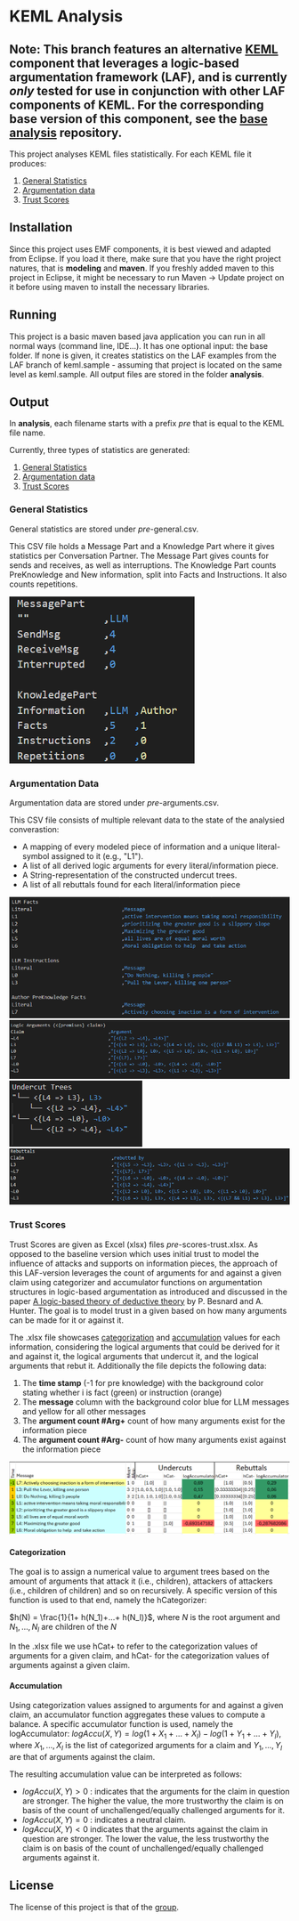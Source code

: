 # KEML Analysis

**Note:** This branch features an alternative [KEML](https://github.com/keml-group/) component that leverages a logic-based argumentation framework (**LAF**), and is currently *only* tested for use in conjunction with other LAF components of KEML. For the corresponding base version of this component, see the [base analysis](https://github.com/keml-group/keml.analysis) repository.
-----------------------
This project analyses KEML files statistically. For each KEML file it produces:
1) [General Statistics](#general-statistics)
2) [Argumentation data](#argumentation-data)
3) [Trust Scores](#trust-scores)

## Installation

Since this project uses EMF components, it is best viewed and adapted from Eclipse. If you load it there, make sure that you have the right project natures, that is **modeling** and **maven**.
If you freshly added maven to this project in Eclipse, it might be necessary to run Maven -> Update project on it before using maven to install the necessary libraries.

## Running

This project is a basic maven based java application you can run in all normal ways (command line, IDE...).
It has one optional input: the base folder. If none is given, it creates statistics on the LAF examples from the LAF branch of keml.sample - assuming that project is located on the same level as keml.sample.
All output files are stored in the folder **analysis**.

## Output
In **analysis**, each filename starts with a prefix _pre_ that is equal to the KEML file name.

Currently, three types of statistics are generated:
1) [General Statistics](#general-statistics)
2) [Argumentation data](#argumentation-data)
3) [Trust Scores](#trust-scores)

### General Statistics
General statistics are stored under $pre$-general.csv.

This CSV file holds a Message Part and a Knowledge Part where it gives statistics per Conversation Partner. 
The Message Part gives counts for sends and receives, as well as interruptions.
The Knowledge Part counts PreKnowledge and New information, split into Facts and Instructions. It also counts repetitions.

![Example General Statistics](doc/laf_example-general-csv.PNG)


### Argumentation Data
Argumentation data are stored under _pre_-arguments.csv.

This CSV file consists of multiple relevant data to the state of the analysied converastion:
- A mapping of every modeled piece of information and a unique literal-symbol assigned to it (e.g., "L1").
- A list of all derived logic arguments for every literal/information piece.
- A String-representation of the constructed undercut trees.
- A list of all rebuttals found for each literal/information piece


![Example Argumentation Info and Literal Mapping](doc/laf_example-arguments-output1.PNG)
![Example Derived Logic Arguments](doc/laf_example-arguments-output2.PNG)
![Example Constructed Undercut Trees](doc/laf_example-arguments-undercuts.PNG)
![Example Found Rebuttals](doc/laf_example-arguments-rebuttals.PNG)

### Trust Scores

Trust Scores are given as Excel (xlsx) files _pre_-scores-trust.xlsx. As opposed to the baseline version which uses initial trust to model the influence of attacks and supports on information pieces, the approach of this LAF-version leverages the count of arguments for and against a given claim using categorizer and accumulator functions on argumentation structures in logic-based argumentation as introduced and discussed in the paper [A logic-based theory of deductive theory](https://doi.org/10.1016/S0004-3702%2801%2900071-6) by P. Besnard and A. Hunter. The goal is to model trust in a given based on how many arguments can be made for it or against it.

The .xlsx file showcases [categorization](#categorization) and [accumulation](#accumulation) values for each information, considering the logical arguments that could be derived for it and against it, the logical arguments that undercut it, and the logical arguments that rebut it.
Additionally the file depicts the following data:
1) The **time stamp** (-1 for pre knowledge) with the background color stating whether i is fact (green) or instruction (orange)
2) The **message** column with the background color blue for LLM messages and yellow for all other messages
3) The **argument count \#Arg+** count of how many arguments exist for the information piece
4) The **argument count \#Arg-** count of how many arguments exist against the information piece

![Example Trust Scores](doc/laf_example-trust-xlsx.PNG)


#### Categorization
The goal is to assign a numerical value to argument trees based on the amount of arguments that attack it (i.e., children), attackers of attackers (i.e., children of children) and so on recursively.
A specific version of this function is used to that end, namely the hCategorizer:

$h(N) = \frac{1}{1+ h(N_1)+...+ h(N_l)}$, where $N$ is the root argument and $N_1,..., N_l$ are children of the $N$  

In the .xlsx file we use hCat+ to refer to the categorization values of arguments for a given claim, and hCat- for the categorization values of arguments against a given claim.

#### Accumulation

Using categorization values assigned to arguments for and against a given claim, an accumulator function aggregates these values to compute a balance. A specific accumulator function is used, namely the logAccumulator:
$logAccu(X,Y) = log(1 + X_1 + ... + X_l) - log(1 + Y_1 + ... + Y_l)$, where $X_1,...,X_l$ is the list of categorized arguments for a claim and $Y_1,...,Y_l$ are that of arguments against the claim.

The resulting accumulation value can be interpreted as follows:
- $logAccu(X,Y) > 0$ : indicates that the arguments for the claim in question are stronger. The higher the value, the more trustworthy the claim is on basis of the count of unchallenged/equally challenged arguments for it.
- $logAccu(X,Y) = 0$ : indicates a neutral claim.
- $logAccu(X,Y) < 0$ indicates that the arguments against the claim in question are stronger. The lower the value, the less trustworthy the claim is on basis of the count of unchallenged/equally challenged arguments against it.

## License
The license of this project is that of the [group](https://github.com/keml-group).
